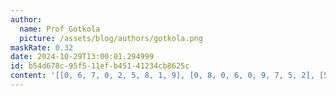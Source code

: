 ```yaml
---
author:
  name: Prof Gotkola
  picture: /assets/blog/authors/gotkola.png
maskRate: 0.32
date: 2024-10-29T13:00:01.294999
id: b54d678c-95f5-11ef-b451-41234cb8625c
content: '[[0, 6, 7, 0, 2, 5, 8, 1, 9], [0, 8, 0, 6, 0, 9, 7, 5, 2], [5, 9, 2, 0, 8, 0, 4, 0, 0], [7, 0, 5, 8, 1, 3, 0, 6, 0], [6, 1, 4, 7, 9, 2, 0, 0, 3], [9, 3, 0, 5, 0, 6, 1, 0, 0], [0, 4, 3, 9, 6, 0, 0, 0, 5], [2, 0, 9, 3, 5, 8, 6, 4, 1], [0, 5, 6, 2, 7, 4, 3, 9, 0]]'
---
```

